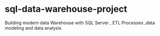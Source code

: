# sql-data-warehouse-project
Building modern data Warehouse with SQL Server , ETL Processes ,data modeling and data analysis

